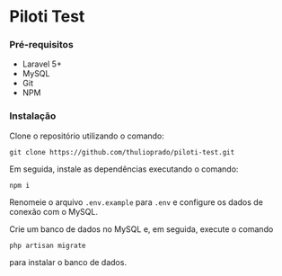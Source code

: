 # Piloti Test

### Pré-requisitos
* Laravel 5+
* MySQL
* Git
* NPM

### Instalação
Clone o repositório utilizando o comando:
```
git clone https://github.com/thulioprado/piloti-test.git
```

Em seguida, instale as dependências executando o comando:
```
npm i
```

Renomeie o arquivo `.env.example` para `.env` e configure os dados de conexão com o MySQL.

Crie um banco de dados no MySQL e, em seguida, execute o comando 
```
php artisan migrate
```
para instalar o banco de dados.
